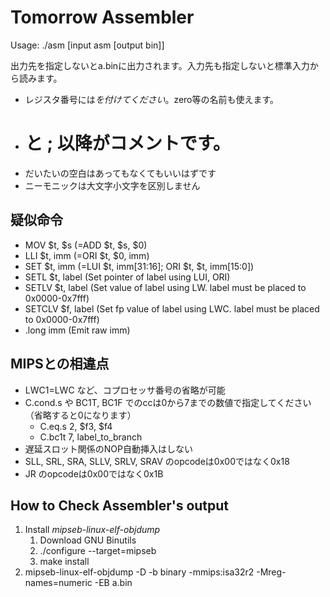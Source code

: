 Tomorrow Assembler
==================

Usage: ./asm [input asm [output bin]]

出力先を指定しないとa.binに出力されます。入力先も指定しないと標準入力から読みます。

- レジスタ番号には$を付けてください。$zero等の名前も使えます。
- # と ; 以降がコメントです。
- だいたいの空白はあってもなくてもいいはずです
- ニーモニックは大文字小文字を区別しません

疑似命令
--------
- MOV    $t, $s (=ADD $t, $s, $0)
- LLI    $t, imm (=ORI $t, $0, imm)
- SET    $t, imm (=LUI $t, imm[31:16]; ORI $t, $t, imm[15:0])
- SETL   $t, label (Set pointer of label using LUI, ORI)
- SETLV  $t, label (Set value of label using LW. label must be placed to 0x0000-0x7fff)
- SETCLV $f, label (Set fp value of label using LWC. label must be placed to 0x0000-0x7fff)
- .long imm (Emit raw imm)

MIPSとの相違点
--------------
- LWC1=LWC など、コプロセッサ番号の省略が可能
- C.cond.s や BC1T, BC1F でのccは0から7までの数値で指定してください（省略すると0になります）
    - C.eq.s 2, $f3, $f4
    - C.bc1t 7, label_to_branch
- 遅延スロット関係のNOP自動挿入はしない
- SLL, SRL, SRA, SLLV, SRLV, SRAV のopcodeは0x00ではなく0x18
- JR のopcodeは0x00ではなく0x1B

How to Check Assembler's output
-------------------------------
1. Install *mipseb-linux-elf-objdump*
    1. Download GNU Binutils
    2. ./configure --target=mipseb
    3. make install
2. mipseb-linux-elf-objdump -D -b binary -mmips:isa32r2 -Mreg-names=numeric -EB a.bin
